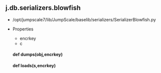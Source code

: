 ## j.db.serializers.blowfish

- /opt/jumpscale7/lib/JumpScale/baselib/serializers/SerializerBlowfish.py
- Properties
    - encrkey
    - c

    #### def dumps(obj,encrkey) 
    #### def loads(s,encrkey) 

